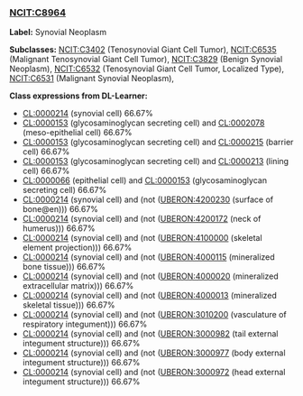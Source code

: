 
### [NCIT:C8964](http://purl.obolibrary.org/obo/NCIT_C8964)
**Label:** Synovial Neoplasm

**Subclasses:** [NCIT:C3402](http://purl.obolibrary.org/obo/NCIT_C3402) (Tenosynovial Giant Cell Tumor), [NCIT:C6535](http://purl.obolibrary.org/obo/NCIT_C6535) (Malignant Tenosynovial Giant Cell Tumor), [NCIT:C3829](http://purl.obolibrary.org/obo/NCIT_C3829) (Benign Synovial Neoplasm), [NCIT:C6532](http://purl.obolibrary.org/obo/NCIT_C6532) (Tenosynovial Giant Cell Tumor, Localized Type), [NCIT:C6531](http://purl.obolibrary.org/obo/NCIT_C6531) (Malignant Synovial Neoplasm), 

**Class expressions from DL-Learner:**

- [CL:0000214](http://purl.obolibrary.org/obo/CL_0000214) (synovial cell) 66.67%
- [CL:0000153](http://purl.obolibrary.org/obo/CL_0000153) (glycosaminoglycan secreting cell) and [CL:0002078](http://purl.obolibrary.org/obo/CL_0002078) (meso-epithelial cell) 66.67%
- [CL:0000153](http://purl.obolibrary.org/obo/CL_0000153) (glycosaminoglycan secreting cell) and [CL:0000215](http://purl.obolibrary.org/obo/CL_0000215) (barrier cell) 66.67%
- [CL:0000153](http://purl.obolibrary.org/obo/CL_0000153) (glycosaminoglycan secreting cell) and [CL:0000213](http://purl.obolibrary.org/obo/CL_0000213) (lining cell) 66.67%
- [CL:0000066](http://purl.obolibrary.org/obo/CL_0000066) (epithelial cell) and [CL:0000153](http://purl.obolibrary.org/obo/CL_0000153) (glycosaminoglycan secreting cell) 66.67%
- [CL:0000214](http://purl.obolibrary.org/obo/CL_0000214) (synovial cell) and (not ([UBERON:4200230](http://purl.obolibrary.org/obo/UBERON_4200230) (surface of bone@en))) 66.67%
- [CL:0000214](http://purl.obolibrary.org/obo/CL_0000214) (synovial cell) and (not ([UBERON:4200172](http://purl.obolibrary.org/obo/UBERON_4200172) (neck of humerus))) 66.67%
- [CL:0000214](http://purl.obolibrary.org/obo/CL_0000214) (synovial cell) and (not ([UBERON:4100000](http://purl.obolibrary.org/obo/UBERON_4100000) (skeletal element projection))) 66.67%
- [CL:0000214](http://purl.obolibrary.org/obo/CL_0000214) (synovial cell) and (not ([UBERON:4000115](http://purl.obolibrary.org/obo/UBERON_4000115) (mineralized bone tissue))) 66.67%
- [CL:0000214](http://purl.obolibrary.org/obo/CL_0000214) (synovial cell) and (not ([UBERON:4000020](http://purl.obolibrary.org/obo/UBERON_4000020) (mineralized extracellular matrix))) 66.67%
- [CL:0000214](http://purl.obolibrary.org/obo/CL_0000214) (synovial cell) and (not ([UBERON:4000013](http://purl.obolibrary.org/obo/UBERON_4000013) (mineralized skeletal tissue))) 66.67%
- [CL:0000214](http://purl.obolibrary.org/obo/CL_0000214) (synovial cell) and (not ([UBERON:3010200](http://purl.obolibrary.org/obo/UBERON_3010200) (vasculature of respiratory integument))) 66.67%
- [CL:0000214](http://purl.obolibrary.org/obo/CL_0000214) (synovial cell) and (not ([UBERON:3000982](http://purl.obolibrary.org/obo/UBERON_3000982) (tail external integument structure))) 66.67%
- [CL:0000214](http://purl.obolibrary.org/obo/CL_0000214) (synovial cell) and (not ([UBERON:3000977](http://purl.obolibrary.org/obo/UBERON_3000977) (body external integument structure))) 66.67%
- [CL:0000214](http://purl.obolibrary.org/obo/CL_0000214) (synovial cell) and (not ([UBERON:3000972](http://purl.obolibrary.org/obo/UBERON_3000972) (head external integument structure))) 66.67%


